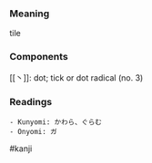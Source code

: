 ### Meaning

tile

### Components

[[丶]]: dot; tick or dot radical (no. 3)

### Readings

```
- Kunyomi: かわら、ぐらむ
- Onyomi: ガ
```

#kanji